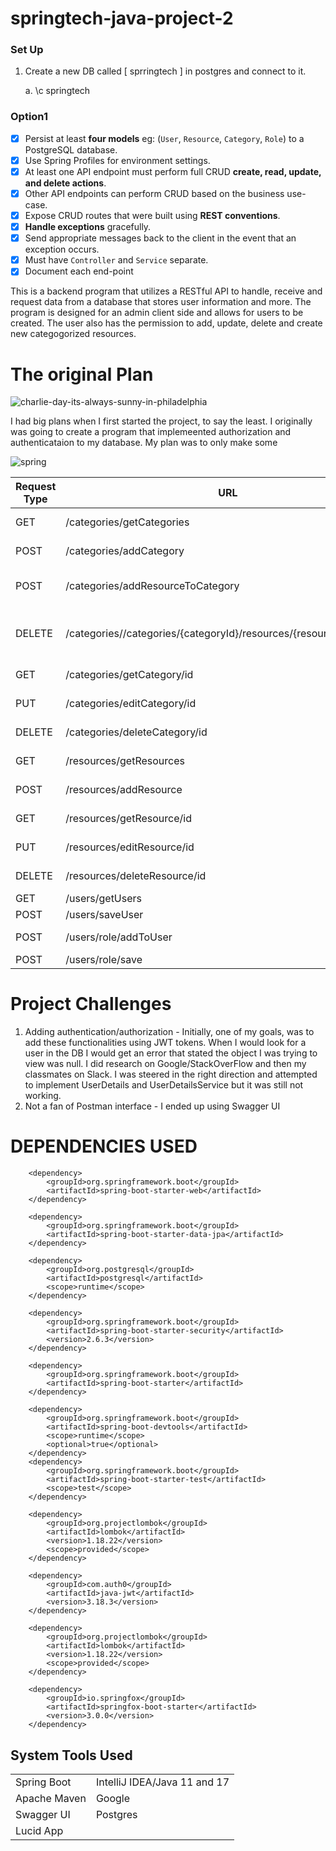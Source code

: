 # springtech-java-project-2

### Set Up
1. Create a new DB called [ sprringtech ] in postgres and connect to it. 

    a. \c springtech

### Option1

- [X] Persist at least **four models** eg: (`User`, `Resource`, `Category`, `Role`) to a PostgreSQL database.
- [X] Use Spring Profiles for environment settings.
- [X] At least one API endpoint must perform full CRUD **create, read, update, and delete actions**.
- [X] Other API endpoints can perform CRUD based on the business use-case.    
- [X] Expose CRUD routes that were built using **REST conventions**.
- [X] **Handle exceptions** gracefully.
- [X] Send appropriate messages back to the client in the event that an exception occurs.
- [X] Must have `Controller` and  `Service` separate.
- [X] Document each end-point

This is a backend program that utilizes a RESTful API to handle, receive and request data from a database that stores user information and more. The program is designed for an admin client side and allows for users to be created. The user also has the permission to add, update, delete and create new categogorized resources. 

# The original Plan

![charlie-day-its-always-sunny-in-philadelphia](https://user-images.githubusercontent.com/68618256/152446514-6928c9d2-8466-4308-9bc1-8420ed06b715.gif)

I had big plans when I first started the project, to say the least. I originally was going to create a program that implemeented authorization and authenticataion to my database. My plan was to only make some 

![spring](https://user-images.githubusercontent.com/68618256/152446601-990201a3-7126-4981-b65d-547ce5bbe509.jpeg)

| Request Type | URL| Functionality | 
|--|--|--|
| GET | /categories/getCategories | Get all Categories |
| POST | /categories/addCategory | Add a Category |
| POST | /categories/addResourceToCategory | Add a Resource to a Category |
| DELETE | /categories//categories/{categoryId}/resources/{resourceId}/remove | Remove a Resource from a Category |
| GET | /categories/getCategory/id | Get a Category |
| PUT | /categories/editCategory/id | Edit a Category |
| DELETE | /categories/deleteCategory/id | Remove a Category |
| GET | /resources/getResources | Get all Resources |
| POST | /resources/addResource | Add a Resource |
| GET | /resources/getResource/id | Get a Resource |
| PUT | /resources/editResource/id | Edit a Resource |
| DELETE | /resources/deleteResource/id | Remove a Resource |
| GET | /users/getUsers | Get all Users |
| POST | /users/saveUser | Add a User |
| POST | /users/role/addToUser | Add a Role to User |
| POST | /users/role/save | Add a Role |

# Project Challenges

1. Adding authentication/authorization - Initially, one of my goals, was to add these functionalities using JWT tokens. When I would look for a user in the DB I would get an error that stated the object I was trying to view was null. I did research on Google/StackOverFlow and then my classmates on Slack. I was steered in the right direction and attempted to implement UserDetails and UserDetailsService but it was still not working. 
2. Not a fan of Postman interface - I ended up using Swagger UI

# DEPENDENCIES USED

        <dependency>
            <groupId>org.springframework.boot</groupId>
            <artifactId>spring-boot-starter-web</artifactId>
        </dependency>

        <dependency>
            <groupId>org.springframework.boot</groupId>
            <artifactId>spring-boot-starter-data-jpa</artifactId>
        </dependency>

        <dependency>
            <groupId>org.postgresql</groupId>
            <artifactId>postgresql</artifactId>
            <scope>runtime</scope>
        </dependency>

        <dependency>
            <groupId>org.springframework.boot</groupId>
            <artifactId>spring-boot-starter-security</artifactId>
            <version>2.6.3</version>
        </dependency>

        <dependency>
            <groupId>org.springframework.boot</groupId>
            <artifactId>spring-boot-starter</artifactId>
        </dependency>

        <dependency>
            <groupId>org.springframework.boot</groupId>
            <artifactId>spring-boot-devtools</artifactId>
            <scope>runtime</scope>
            <optional>true</optional>
        </dependency>
        <dependency>
            <groupId>org.springframework.boot</groupId>
            <artifactId>spring-boot-starter-test</artifactId>
            <scope>test</scope>
        </dependency>

        <dependency>
            <groupId>org.projectlombok</groupId>
            <artifactId>lombok</artifactId>
            <version>1.18.22</version>
            <scope>provided</scope>
        </dependency>

        <dependency>
            <groupId>com.auth0</groupId>
            <artifactId>java-jwt</artifactId>
            <version>3.18.3</version>
        </dependency>

        <dependency>
            <groupId>org.projectlombok</groupId>
            <artifactId>lombok</artifactId>
            <version>1.18.22</version>
            <scope>provided</scope>
        </dependency>

        <dependency>
            <groupId>io.springfox</groupId>
            <artifactId>springfox-boot-starter</artifactId>
            <version>3.0.0</version>
        </dependency>

## System Tools Used

|  |  |
| --- | :--- |
| Spring Boot | IntelliJ IDEA/Java 11 and 17 |
| Apache Maven | Google |
| Swagger UI | Postgres |
| Lucid App |

